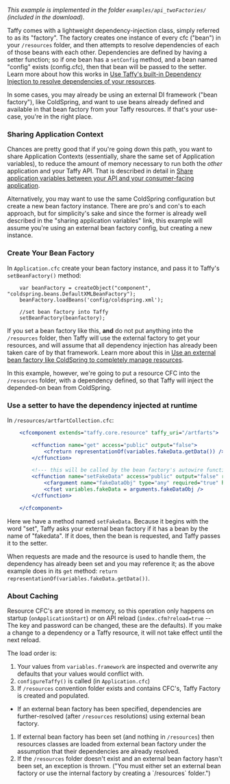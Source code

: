 _This example is implemented in the folder `examples/api_twoFactories/` (included in the download)._

Taffy comes with a lightweight dependency-injection class, simply referred to as its "factory". The factory creates one instance of every cfc ("bean") in your `/resources` folder, and then attempts to resolve dependencies of each of those beans with each other. Dependencies are defined by having a setter function; so if one bean has a `setConfig` method, and a bean named "config" exists (config.cfc), then that bean will be passed to the setter. Learn more about how this works in [Use Taffy's built-in Dependency Injection to resolve dependencies of your resources](https://github.com/atuttle/Taffy/wiki/So-you-want-to:-Use-Taffy's-built-in-Dependency-Injection-to-resolve-dependencies-of-your-resources).

In some cases, you may already be using an external DI framework ("bean factory"), like ColdSpring, and want to use beans already defined and available in that bean factory from your Taffy resources. If that's your use-case, you're in the right place.

### Sharing Application Context

Chances are pretty good that if you're going down this path, you want to share Application Contexts (essentially, share the same set of Application variables), to reduce the amount of memory necessary to run both the _other_ application and your Taffy API. That is described in detail in [Share application variables between your API and your consumer-facing application](https://github.com/atuttle/Taffy/wiki/So-you-want-to:-Share-application-variables-between-your-API-and-your-consumer-facing-application).

Alternatively, you may want to use the same ColdSpring configuration but create a new bean factory instance. There are pro's and con's to each approach, but for simplicity's sake and since the former is already well described in the "sharing application variables" link, this example will assume you're using an external bean factory config, but creating a new instance.

### Create Your Bean Factory

In `Application.cfc` create your bean factory instance, and pass it to Taffy's `setBeanFactory()` method:

```cfs
	var beanFactory = createObject("component", "coldspring.beans.DefaultXMLBeanFactory");
	beanFactory.loadBeans('config/coldspring.xml');

	//set bean factory into Taffy
	setBeanFactory(beanfactory);
```

If you set a bean factory like this, **and** do not put anything into the `/resources` folder, then Taffy will use the external factory to get your resources, and will assume that all dependency injection has already been taken care of by that framework. Learn more about this in [Use an external bean factory like ColdSpring to completely manage resources](https://github.com/atuttle/Taffy/wiki/So-you-want-to:-Use-an-external-bean-factory-like-ColdSpring-to-completely-manage-resources).

In this example, however, we're going to put a resource CFC into the `/resources` folder, with a dependency defined, so that Taffy will inject the depended-on bean from ColdSpring.

### Use a setter to have the dependency injected at runtime

In `/resources/artfartCollection.cfc`:

```cfm
	<cfcomponent extends="taffy.core.resource" taffy_uri="/artfarts">

		<cffunction name="get" access="public" output="false">
			<cfreturn representationOf(variables.fakeData.getData()) />
		</cffunction>

		<!--- this will be called by the bean factory's autowire functionality --->
		<cffunction name="setFakeData" access="public" output="false" returnType="void">
			<cfargument name="fakeDataObj" type="any" required="true" hint="Shared FakeData object" />
			<cfset variables.fakeData = arguments.fakeDataObj />
		</cffunction>

	</cfcomponent>
```

Here we have a method named `setFakeData`. Because it begins with the word "set", Taffy asks your external bean factory if it has a bean by the name of "fakedata". If it does, then the bean is requested, and Taffy passes it to the setter.

When requests are made and the resource is used to handle them, the dependency has already been set and you may reference it; as the above example does in its `get` method: `return representationOf(variables.fakeData.getData())`.

### About Caching

Resource CFC's are stored in memory, so this operation only happens on startup (`onApplicationStart`) or on API reload (`index.cfm?reload=true` -- The key and password can be changed, these are the defaults). If you make a change to a dependency or a Taffy resource, it will not take effect until the next reload.

The load order is:

1. Your values from `variables.framework` are inspected and overwrite any defaults that your values would conflict with.
1. `configureTaffy()` is called (in `Application.cfc`)
1. If `/resources` convention folder exists and contains CFC's, Taffy Factory is created and populated.
  * If an external bean factory has been specified, dependencies are further-resolved (after `/resources` resolutions) using external bean factory.
1. If external bean factory has been set (and nothing in `/resources`) then resources classes are loaded from external bean factory under the assumption that their dependencies are already resolved.
1. If the `/resources` folder doesn't exist and an external bean factory hasn't been set, an exception is thrown. ("You must either set an external bean factory or use the internal factory by creating a \`/resources\` folder.")